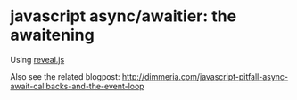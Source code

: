 # javascript async/awaitier: the awaitening
Using [reveal.js](https://github.com/hakimel/reveal.js)

Also see the related blogpost: <http://dimmeria.com/javascript-pitfall-async-await-callbacks-and-the-event-loop>
